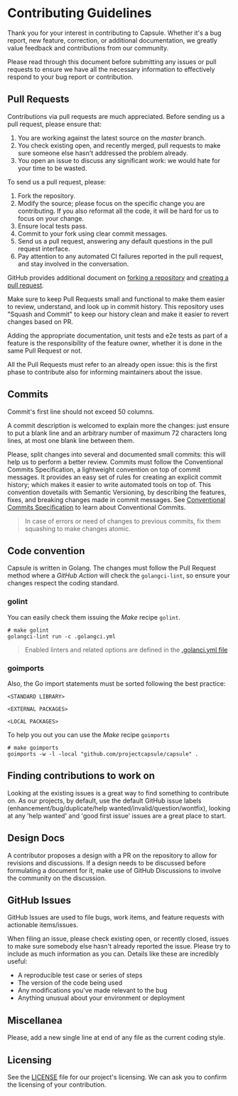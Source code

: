 # Contributing Guidelines

Thank you for your interest in contributing to Capsule. Whether it's a bug report, new feature, correction, or additional documentation, we greatly value feedback and contributions from our community.

Please read through this document before submitting any issues or pull requests to ensure we have all the necessary information to effectively respond to your bug report or contribution.

## Pull Requests

Contributions via pull requests are much appreciated. Before sending us a pull request, please ensure that:

1. You are working against the latest source on the *master* branch.
1. You check existing open, and recently merged, pull requests to make sure someone else hasn't addressed the problem already.
1. You open an issue to discuss any significant work: we would hate for your time to be wasted.

To send us a pull request, please:

1. Fork the repository.
1. Modify the source; please focus on the specific change you are contributing. If you also reformat all the code, it
   will be hard for us to focus on your change.
1. Ensure local tests pass.
1. Commit to your fork using clear commit messages.
1. Send us a pull request, answering any default questions in the pull request interface.
1. Pay attention to any automated CI failures reported in the pull request, and stay involved in the conversation.

GitHub provides additional document on [forking a repository](https://help.github.com/articles/fork-a-repo/) and
[creating a pull request](https://help.github.com/articles/creating-a-pull-request/).

Make sure to keep Pull Requests small and functional to make them easier to review, understand, and look up in commit history. This repository uses "Squash and Commit" to keep our history clean and make it easier to revert changes based on PR.

Adding the appropriate documentation, unit tests and e2e tests as part of a feature is the responsibility of the
feature owner, whether it is done in the same Pull Request or not.

All the Pull Requests must refer to an already open issue: this is the first phase to contribute also for informing maintainers about the issue.

## Commits

Commit's first line should not exceed 50 columns.

A commit description is welcomed to explain more the changes: just ensure
to put a blank line and an arbitrary number of maximum 72 characters long
lines, at most one blank line between them.

Please, split changes into several and documented small commits: this will help us to perform a better review. Commits must follow the Conventional Commits Specification, a lightweight convention on top of commit messages. It provides an easy set of rules for creating an explicit commit history; which makes it easier to write automated tools on top of. This convention dovetails with Semantic Versioning, by describing the features, fixes, and breaking changes made in commit messages. See [Conventional Commits Specification](https://www.conventionalcommits.org) to learn about Conventional Commits.

> In case of errors or need of changes to previous commits,
> fix them squashing to make changes atomic.

## Code convention

Capsule is written in Golang. The changes must follow the Pull Request method where a _GitHub Action_ will
check the `golangci-lint`, so ensure your changes respect the coding standard.

### golint

You can easily check them issuing the _Make_ recipe `golint`.

```
# make golint
golangci-lint run -c .golangci.yml
```

> Enabled linters and related options are defined in the [.golanci.yml file](https://github.com/projectcapsule/capsule/blob/master/.golangci.yml)

### goimports

Also, the Go import statements must be sorted following the best practice:

```
<STANDARD LIBRARY>

<EXTERNAL PACKAGES>

<LOCAL PACKAGES>
```

To help you out you can use the _Make_ recipe `goimports`

```
# make goimports
goimports -w -l -local "github.com/projectcapsule/capsule" .
```

## Finding contributions to work on
Looking at the existing issues is a great way to find something to contribute on. As our projects, by default, use the
default GitHub issue labels (enhancement/bug/duplicate/help wanted/invalid/question/wontfix), looking at any 'help wanted'
and 'good first issue' issues are a great place to start.

## Design Docs

A contributor proposes a design with a PR on the repository to allow for revisions and discussions.
If a design needs to be discussed before formulating a document for it, make use of GitHub Discussions to
involve the community on the discussion.

## GitHub Issues

GitHub Issues are used to file bugs, work items, and feature requests with actionable items/issues.

When filing an issue, please check existing open, or recently closed, issues to make sure somebody else hasn't already reported the issue. Please try to include as much information as you can. Details like these are incredibly useful:

* A reproducible test case or series of steps
* The version of the code being used
* Any modifications you've made relevant to the bug
* Anything unusual about your environment or deployment

## Miscellanea

Please, add a new single line at end of any file as the current coding style.

## Licensing

See the [LICENSE](https://github.com/projectcapsule/capsule/blob/master/LICENSE) file for our project's licensing. We can ask you to confirm the licensing of your contribution.
